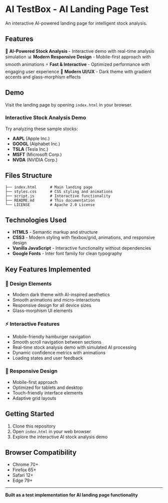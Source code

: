 # AI TestBox - AI Landing Page Test

An interactive AI-powered landing page for intelligent stock analysis.

## Features

🤖 **AI-Powered Stock Analysis** - Interactive demo with real-time analysis simulation
📊 **Modern Responsive Design** - Mobile-first approach with smooth animations
⚡ **Fast & Interactive** - Optimized performance with engaging user experience
🎨 **Modern UI/UX** - Dark theme with gradient accents and glass-morphism effects

## Demo

Visit the landing page by opening `index.html` in your browser.

### Interactive Stock Analysis Demo
Try analyzing these sample stocks:
- **AAPL** (Apple Inc.)
- **GOOGL** (Alphabet Inc.)
- **TSLA** (Tesla Inc.)
- **MSFT** (Microsoft Corp.)
- **NVDA** (NVIDIA Corp.)

## Files Structure

```
├── index.html      # Main landing page
├── styles.css      # CSS styling and animations
├── script.js       # Interactive functionality
├── README.md       # This documentation
└── LICENSE         # Apache 2.0 License
```

## Technologies Used

- **HTML5** - Semantic markup and structure
- **CSS3** - Modern styling with flexbox/grid, animations, and responsive design
- **Vanilla JavaScript** - Interactive functionality without dependencies
- **Google Fonts** - Inter font family for clean typography

## Key Features Implemented

### 🎨 Design Elements
- Modern dark theme with AI-inspired aesthetics
- Smooth animations and micro-interactions
- Responsive design for all device sizes
- Glass-morphism UI elements

### ⚡ Interactive Features
- Mobile-friendly hamburger navigation
- Smooth scroll navigation between sections
- Real-time stock analysis demo with simulated AI processing
- Dynamic confidence metrics with animations
- Loading states and user feedback

### 📱 Responsive Design
- Mobile-first approach
- Optimized for tablets and desktop
- Touch-friendly interface elements
- Adaptive grid layouts

## Getting Started

1. Clone this repository
2. Open `index.html` in your web browser
3. Explore the interactive AI stock analysis demo

## Browser Compatibility

- Chrome 70+
- Firefox 65+
- Safari 12+
- Edge 79+

---

**Built as a test implementation for AI landing page functionality**
